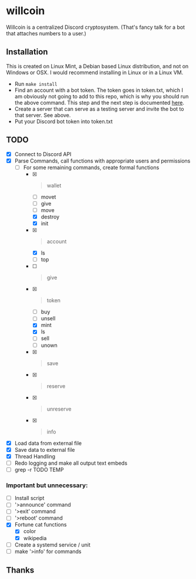 # willcoin

Willcoin is a centralized Discord cryptosystem. (That's fancy talk for a bot that attaches numbers
to a user.)

## Installation

This is created on Linux Mint, a Debian based Linux distribution, and not on Windows or OSX. I would
recommend installing in Linux or in a Linux VM.

- Run `make install` <!-- TODO -->
- Find an account with a bot token. The token goes in token.txt, which I am obviously not going to
add to this repo, which is why you should run the above command. This step and the next step is
documented [here](https://discordpy.readthedocs.io/en/stable/discord.html).
- Create a server that can serve as a testing server and invite the bot to that server. See above.
- Put your Discord bot token into token.txt

<!-- TODO: write more of an Installation Guide -->

## TODO

- [x] Connect to Discord API
- [x] Parse Commands, call functions with appropriate users and permissions
  - [ ] For some remaining commands, create formal functions
    - [x] >wallet
	  - [ ] movet
      - [ ] give
      - [ ] move
      - [x] destroy
      - [x] init
    - [x] >account
      - [x] ls
      - [ ] top
    - [ ] >give
	- [x] >token
	  - [ ] buy
	  - [ ] unsell
      - [x] mint
	  - [x] ls
      - [ ] sell
      - [ ] unown
    - [x] >save
    - [x] >reserve
    - [x] >unreserve
    - [x] >info
- [x] Load data from external file
- [x] Save data to external file
- [x] Thread Handling
- [ ] Redo logging and make all output text embeds
- [ ] grep -r TODO TEMP

### Important but unnecessary:
- [ ] Install script
- [ ] '>announce' command
- [ ] '>exit' command
- [ ] '>reboot' command
- [x] Fortune cat functions
  - [x] color
  - [x] wikipedia
- [ ] Create a systemd service / unit
- [ ] make '>info' for commands

## Thanks

<!-- TODO -->

